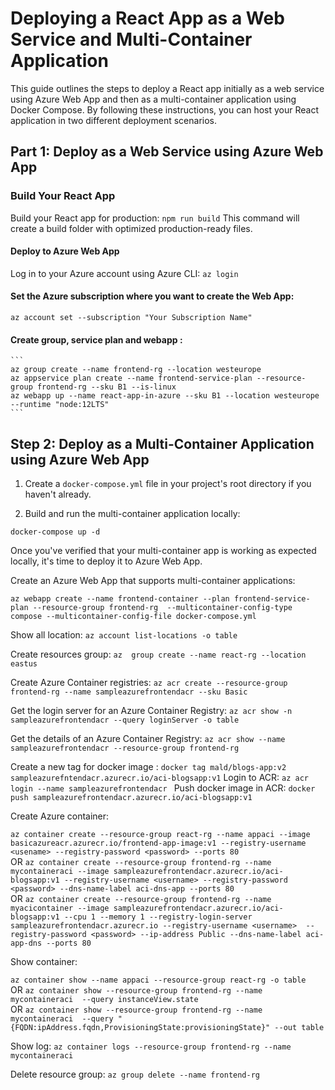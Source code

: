 # Deploying a React App as a Web Service and Multi-Container Application

This guide outlines the steps to deploy a React app initially as a web service using Azure Web App and then as a multi-container application using Docker Compose. By following these instructions, you can host your React application in two different deployment scenarios.

## Part 1: Deploy as a Web Service using Azure Web App
### Build Your React App

Build your React app for production:
```npm run build```
This command will create a build folder with optimized production-ready files.

#### Deploy to Azure Web App
Log in to your Azure account using Azure CLI:
```az login```

#### Set the Azure subscription where you want to create the Web App:
```az account set --subscription "Your Subscription Name"```


#### Create group, service plan and webapp :
    ```
    az group create --name frontend-rg --location westeurope
    az appservice plan create --name frontend-service-plan --resource-group frontend-rg --sku B1 --is-linux
    az webapp up --name react-app-in-azure --sku B1 --location westeurope --runtime "node:12LTS"
    ```

## Step 2: Deploy as a Multi-Container Application using Azure Web App

1. Create a `docker-compose.yml` file in your project's root directory if you haven't already.

2. Build and run the multi-container application locally:

```docker-compose up -d```

Once you've verified that your multi-container app is working as expected locally, it's time to deploy it to Azure Web App.

Create an Azure Web App that supports multi-container applications:

```az webapp create --name frontend-container --plan frontend-service-plan --resource-group frontend-rg  --multicontainer-config-type compose --multicontainer-config-file docker-compose.yml```

Show all location:
```az account list-locations -o table```

Create resources group:
```az  group create --name react-rg --location eastus```

Create Azure Container registries:
```az acr create --resource-group frontend-rg --name sampleazurefrontendacr --sku Basic```

Get the login server for an Azure Container Registry:
```az acr show -n sampleazurefrontendacr --query loginServer -o table```

Get the details of an Azure Container Registry:
```az acr show --name sampleazurefrontendacr --resource-group frontend-rg```

Create a new tag for docker image :
```docker tag mald/blogs-app:v2 sampleazurefntendacr.azurecr.io/aci-blogsapp:v1```
Login to ACR:
```az acr login --name sampleazurefrontendacr ```
Push docker image in ACR:
```docker push sampleazurefrontendacr.azurecr.io/aci-blogsapp:v1```

Create Azure container:

```az container create --resource-group react-rg --name appaci --image basicazureacr.azurecr.io/frontend-app-image:v1 --registry-username <usename> --registry-password <password> --ports 80```
<br/>OR
```az container create --resource-group frontend-rg --name mycontaineraci --image sampleazurefrontendacr.azurecr.io/aci-blogsapp:v1 --registry-username <username> --registry-password <password> --dns-name-label aci-dns-app --ports 80```
<br/>OR
```az container create --resource-group frontend-rg --name myacicontainer --image sampleazurefrontendacr.azurecr.io/aci-blogsapp:v1 --cpu 1 --memory 1 --registry-login-server sampleazurefrontendacr.azurecr.io --registry-username <username>  --registry-password <password> --ip-address Public --dns-name-label aci-app-dns --ports 80```

Show container:

```az container show --name appaci --resource-group react-rg -o table```
<br/>OR
```az container show --resource-group frontend-rg --name mycontaineraci  --query instanceView.state```
<br/>OR
```az container show --resource-group frontend-rg --name mycontaineraci  --query "{FQDN:ipAddress.fqdn,ProvisioningState:provisioningState}" --out table```

Show log:
```az container logs --resource-group frontend-rg --name mycontaineraci```

Delete resource group:
```az group delete --name frontend-rg```
